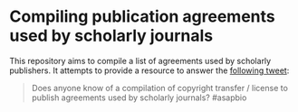 # Compiling publication agreements used by scholarly journals

This repository aims to compile a list of agreements used by scholarly publishers.
It attempts to provide a resource to answer the [following tweet](https://twitter.com/dhimmel/status/987019183723569152):

> Does anyone know of a compilation of copyright transfer / license to publish agreements used by scholarly journals? #asapbio
